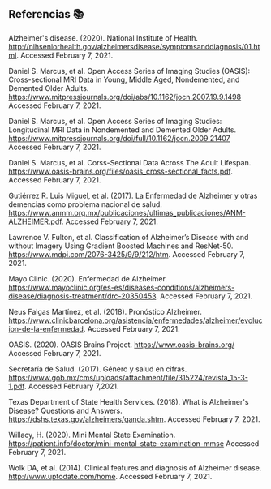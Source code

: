## Referencias 📚

Alzheimer's disease. (2020). National Institute of Health.  http://nihseniorhealth.gov/alzheimersdisease/symptomsanddiagnosis/01.html. Accessed February 7, 2021.

Daniel S. Marcus, et al. Open Access Series of Imaging Studies (OASIS): Cross-sectional MRI Data in Young, Middle Aged, Nondemented, and Demented Older Adults. https://www.mitpressjournals.org/doi/abs/10.1162/jocn.2007.19.9.1498 Accessed February 7, 2021.

Daniel S. Marcus, et al. Open Access Series of Imaging Studies: Longitudinal MRI Data in Nondemented and Demented Older Adults. https://www.mitpressjournals.org/doi/full/10.1162/jocn.2009.21407 Accessed February 7, 2021.

Daniel S. Marcus, et al. Corss-Sectional Data Across The Adult Lifespan. https://www.oasis-brains.org/files/oasis_cross-sectional_facts.pdf. Accessed February 7, 2021.

Gutiérrez R. Luis Miguel, et al. (2017). La Enfermedad de Alzheimer y otras demencias como problema nacional de salud. https://www.anmm.org.mx/publicaciones/ultimas_publicaciones/ANM-ALZHEIMER.pdf. Accessed February 7, 2021.

Lawrence V. Fulton, et al. Classification of Alzheimer’s Disease with and without Imagery Using Gradient Boosted Machines and ResNet-50. https://www.mdpi.com/2076-3425/9/9/212/htm. Accessed February 7, 2021.

Mayo Clinic. (2020). Enfermedad de Alzheimer. https://www.mayoclinic.org/es-es/diseases-conditions/alzheimers-disease/diagnosis-treatment/drc-20350453. Accessed February 7, 2021.

Neus Falgas Martínez, et al. (2018). Pronóstico Alzheimer. https://www.clinicbarcelona.org/asistencia/enfermedades/alzheimer/evolucion-de-la-enfermedad. Accessed February 7, 2021.

OASIS. (2020). OASIS Brains Project. https://www.oasis-brains.org/ Accessed February 7, 2021.

Secretaría de Salud. (2017). Género y salud en cifras. https://www.gob.mx/cms/uploads/attachment/file/315224/revista_15-3-1.pdf. Accessed February 7,2021.

Texas Department of State Health Services. (2018). What is Alzheimer's Disease? Questions and Answers. https://dshs.texas.gov/alzheimers/qanda.shtm. Accessed February 7, 2021.

Willacy, H. (2020). Mini Mental State Examination. https://patient.info/doctor/mini-mental-state-examination-mmse Accessed February 7, 2021.

Wolk DA, et al. (2014). Clinical features and diagnosis of Alzheimer disease. http://www.uptodate.com/home. Accessed February 7, 2021.
